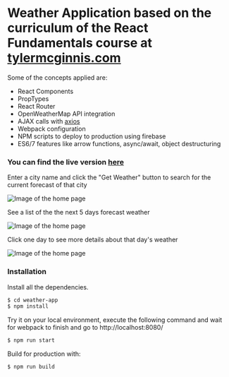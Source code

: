Weather Application based on the curriculum of the React Fundamentals course at [tylermcginnis.com](https://tylermcginnis.com/)
======

Some of the concepts applied are:
- React Components
- PropTypes
- React Router
- OpenWeatherMap API integration
- AJAX calls with [axios](https://github.com/mzabriskie/axios)
- Webpack configuration
- NPM scripts to deploy to production using firebase
- ES6/7 features like arrow functions, async/await, object destructuring

### You can find the live version [here](https://wb-weather-app.netlify.com/)

Enter a city name and click the "Get Weather" button to search for the current forecast of that city

![Image of the home page](https://s20.postimg.org/xdcgvgugd/home.jpg)

See a list of the the next 5 days forecast weather

![Image of the home page](https://s20.postimg.org/ht534xkbx/forecast-list.jpg)

Click one day to see more details about that day's weather

![Image of the home page](https://s20.postimg.org/pjbva2mnh/forecast-details.jpg)

### Installation

Install all the dependencies.

```sh
$ cd weather-app
$ npm install
```

Try it on your local environment, execute the following command and wait for webpack to finish and go to http://localhost:8080/
```sh
$ npm run start
```

Build for production with:
```sh
$ npm run build
```